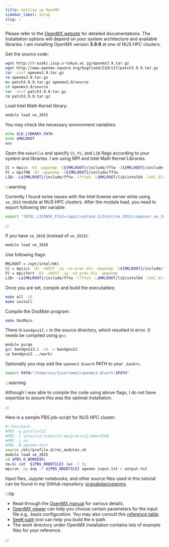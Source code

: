 ```yaml
---
title: Setting up OpenMX
sidebar_label: Setup
slug: /
---
```

Please refer to the [OpenMX website](http://www.openmx-square.org) for detailed
documentations. The installation options will depend on your system architecture
and available libraries. I am installing OpenMX version **3.9.9** at one of NUS
HPC clusters.

Get the source code:
```bash
wget http://t-ozaki.issp.u-tokyo.ac.jp/openmx3.9.tar.gz
wget http://www.openmx-square.org/bugfixed/21Oct17/patch3.9.9.tar.gz
tar -zxvf openmx3.9.tar.gz
rm openmx3.9.tar.gz
mv patch3.9.9.tar.gz openmx3.9/source
cd openmx3.9/source
tar -zxvf patch3.9.9.tar.gz
rm patch3.9.9.tar.gz
```

Load Intel Math Kernel library:
```bash
module load xe_2015
```

You may check the necessary environment variables:
```bash
echo $LD_LIBRARY_PATH
echo $MKLROOT
env
```

Open the `makefile` and specify `CC`, `FC`, and `LIB` flags according to your
system and libraries. I am using MPI and Intel Math Kernel Libraries.
```bash
CC = mpicc -O3 -qopenmp -I${MKLROOT}/include/fftw -I${MKLROOT}/include
FC = mpif90 -O3 -qopenmp -I${MKLROOT}/include/fftw
LIB= -L${MKLROOT}/include/fftw -lfftw3 -L$MKLROOT/lib/intel64 -lmkl_blacs_intelmpi_lp64 -lmkl_scalapack_lp64 -lmkl_intel_lp64 -lmkl_core -lmkl_intel_thread -lpthread -lifcore
```

:::warning

Currently I found some issues with the Intel license server while using
`xe_2015` module at NUS HPC clusters. After the module load, you need to export
following `ENV` variable:
```bash
export "INTEL_LICENSE_FILE=/app1/centos6.3/Intel/xe_2015/composer_xe_2015.3.187/licenses"
```

:::

If you have `xe_2018` (instead of `xe_2015`):
```bash
module load xe_2018
```

Use following flags:
```bash
MKLROOT = /opt/intel/mkl
CC = mpiicc -O3 -xHOST -ip -no-prec-div -qopenmp -I${MKLROOT}/include/fftw -I${MKLROOT}/include
FC = mpiifort -O3 -xHOST -ip -no-prec-div -qopenmp
LIB= -L${MKLROOT}/include/fftw -lfftw3 -L$MKLROOT/lib/intel64 -lmkl_blacs_intelmpi_lp64 -lmkl_scalapack_lp64 -lmkl_intel_lp64 -lmkl_core -lmkl_intel_thread -lpthread -lifcore
```

Once you are set, compile and build the executables:
```bash
make all -j8
make install
```

Compile the DosMain program:
```bash
make DosMain
```

There is `bandgnu13.c` in the source directory, which resulted in error. It
needs be compiled using `gcc`:
```bash
module purge
gcc bandgnu13.c -lm -o bandgnu13
cp bandgnu13 ../work/
```

Optionally you may add the `openmx3.9/work` PATH to your `.bashrc`.
```bash
export PATH="/home/svu/{username}/openmx3.9/work:$PATH"
```

:::warning

Although I was able to compile the code using above flags, I do not have
expertise to assure this was the optimal installation.

:::

Here is a sample PBS job-script for NUS HPC cluster:
```bash
#!/bin/bash
#PBS -q parallel12
#PBS -l select=2:ncpus=12:mpiprocs=12:mem=45GB
#PBS -j eo
#PBS -N openmx-test
source /etc/profile.d/rec_modules.sh
module load xe_2015
cd $PBS_O_WORKDIR;
np=$( cat  ${PBS_NODEFILE} |wc -l );
mpirun -np $np -f ${PBS_NODEFILE} openmx input.txt > output.txt
```

Input files, Jupyter notebooks, and other source files used in this tutorial can
be found in my GitHub repository: [pranabdas/openmx](
https://github.com/pranabdas/openmx/).

:::tip

- Read through the [OpenMX manual](http://www.openmx-square.org/openmx_man3.9/)
for various details.
- [OpenMX viewer](http://www.openmx-square.org/viewer/index.html) can help you
choose certain parameters for the input file e.g., basis configuration. You may
also consult this [reference table](
http://www.openmx-square.org/openmx_man3.9/node27.html).
- [SeeK-path](https://www.materialscloud.org/work/tools/seekpath) tool can help
you build the k-path.
- The work directory under OpenMX installation contains lots of example files
for your reference.

:::
